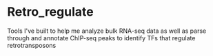 # Retro_regulate
Tools I've built to help me analyze bulk RNA-seq data as well as parse through and annotate ChIP-seq peaks to identify TFs that regulate retrotransposons
